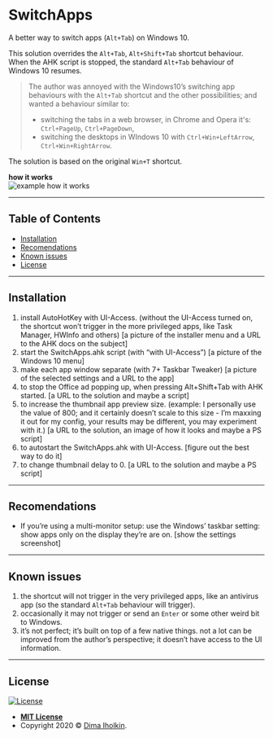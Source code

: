 # SwitchApps

A better way to switch apps (`Alt+Tab`) on Windows 10.

This solution overrides the `Alt+Tab`, `Alt+Shift+Tab` shortcut behaviour.  
When the AHK script is stopped, the standard `Alt+Tab` behaviour of Windows 10 resumes.
> The author was annoyed with the Windows10’s switching app behaviours with the `Alt+Tab` shortcut and the other possibilities; and wanted a behaviour similar to:
>
> * switching the tabs in a web browser, in Chrome and Opera it's: `Ctrl+PageUp`, `Ctrl+PageDown`,
> * switching the desktops in WIndows 10 with `Ctrl+Win+LeftArrow`, `Ctrl+Win+RightArrow`.

The solution is based on the original `Win+T` shortcut.

**how it works**  
![example how it works](https://example.com/example.gif)

---

## Table of Contents

* [Installation](#installation)
* [Recomendations](#recomendations)
* [Known issues](#known-issues)
* [License](#license)

---

## Installation

1. install AutoHotKey with UI-Access. (without the UI-Access turned on, the shortcut won’t trigger in the more privileged apps, like Task Manager, HWInfo and others) [a picture of the installer menu and a URL to the AHK docs on the subject]
2. start the SwitchApps.ahk script (with “with UI-Access”) [a picture of the Windows 10 menu]
3. make each app window separate (with 7+ Taskbar Tweaker) [a picture of the selected settings and a URL to the app]
4. to stop the Office ad popping up, when pressing Alt+Shift+Tab with AHK started. [a URL to the solution and maybe a script]
5. to increase the thumbnail app preview size. (example: I personally use the value of 800; and it certainly doesn’t scale to this size - I’m maxxing it out for my config, your results may be different, you may experiment with it.) [a URL to the solution, an image of how it looks and maybe a PS script]
6. to autostart the SwitchApps.ahk with UI-Access. [figure out the best way to do it]
7. to change thumbnail delay to 0. [a URL to the solution and maybe a PS script]

---

## Recomendations

* If you’re using a multi-monitor setup: use the Windows’ taskbar setting: show apps only on the display they’re are on. [show the settings screenshot]

---

## Known issues

1. the shortcut will not trigger in the very privileged apps, like an antivirus app (so the standard `Alt+Tab` behaviour will trigger).
2. occasionally it may not trigger or send an `Enter` or some other weird bit to Windows.
3. it’s not perfect; it’s built on top of a few native things.
not a lot can be improved from the author’s perspective; it doesn’t have access to the UI information.

---

## License

[![License](http://img.shields.io/:license-mit-blue.svg?style=flat-square)](http://badges.mit-license.org)

* **[MIT License](http://opensource.org/licenses/mit-license.php)**
* Copyright 2020 © <a href="https://github.com/dima-iholkin" target="_blank">Dima Iholkin</a>.
